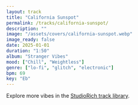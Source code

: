 ```yaml
---
layout: track
title: "California Sunspot"
permalink: /tracks/california-sunspot/
description: ""
image: "/assets/covers/california-sunspot.webp"
image_ready: false
date: 2025-01-01
duration: "1:50"
album: "Stranger Vibes"
mood: ["Chill", "Weightless"]
genre: ["lo-fi", "glitch", "electronic"]
bpm: 69
key: "Eb"
---
```


Explore more vibes in the [StudioRich track library](/tracks/).
